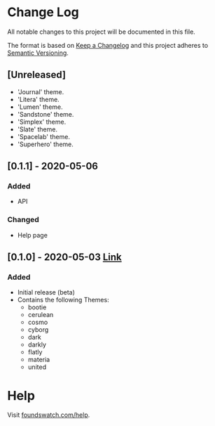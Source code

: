 # Change Log

All notable changes to this project will be documented in this file.

The format is based on [Keep a Changelog](https://keepachangelog.com/) and this project adheres to [Semantic Versioning](https://semver.org/).

## [Unreleased]
- 'Journal' theme.
- 'Litera' theme.
- 'Lumen' theme.
- 'Sandstone' theme.
- 'Simplex' theme.
- 'Slate' theme.
- 'Spacelab' theme.
- 'Superhero' theme.

## [0.1.1] - 2020-05-06
### Added
- API

### Changed
- Help page

## [0.1.0] - 2020-05-03 [Link](https://cdn.jsdelivr.net/gh/vinorodrigues/foundswatch@0.1.0/)
### Added
- Initial release (beta)
- Contains the following Themes:
	- bootie
	- cerulean
	- cosmo
	- cyborg
	- dark
	- darkly
	- flatly
	- materia
	- united

# Help

Visit [foundswatch.com/help](https://foundswatch.com/help/).
